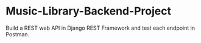 # Music-Library-Backend-Project
Build a REST web API in Django REST Framework and test each endpoint in Postman.
